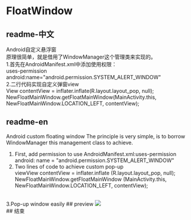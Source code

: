 # FloatWindow

## readme-中文
Android自定义悬浮窗
<br/>
原理很简单，就是借用了WindowManager这个管理类来实现的。
<br/>
1.首先在AndroidManifest.xml中添加使用权限：
<br/>
uses-permission android:name="android.permission.SYSTEM_ALERT_WINDOW"
<br/>
2.二行代码实现自定义弹窗view
<br/>
View contentView = inflater.inflate(R.layout.layout_pop, null);
<br/>
NewFloatMainWindow.getFloatMainWindow(MainActivity.this, NewFloatMainWindow.LOCATION_LEFT, contentView);
<br/>
## readme-en
Android custom floating window
The principle is very simple, is to borrow WindowManager this management class to achieve.
<br/>
1. First, add permission to use AndroidManifest.xml:uses-permission android: name = "android.permission.SYSTEM_ALERT_WINDOW"
2. Two lines of code to achieve custom pop-up 
<br/>viewView contentView = inflater.inflate (R.layout.layout_pop, null);
<br/>NewFloatMainWindow.getFloatMainWindow (MainActivity.this, NewFloatMainWindow.LOCATION_LEFT, contentView);
<br/>
3.Pop-up window easily
## preview
<img src="https://github.com/YoungBill/FloatWindow/blob/master/Screenshots/preview.gif"/>
<br/>
## 结束 
